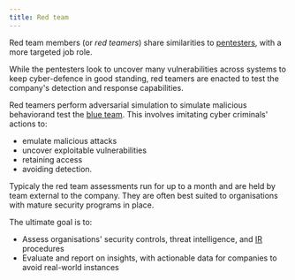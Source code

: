 ```yaml
---
title: Red team
---
```


Red team members (or _red teamers_) share similarities to [pentesters](/cybersecurity/knowledge/pentesting/pentest), with a more targeted job role.

While the pentesters look to uncover many vulnerabilities across systems to keep cyber-defence in good standing, red teamers are enacted to test the company's detection and response capabilities.

Red teamers perform adversarial simulation to simulate malicious behaviorand test the [blue team](/blue%20team). This involves imitating cyber criminals' actions to:

- emulate malicious attacks
- uncover exploitable vulnerabilities
- retaining access
- avoiding detection.

Typicaly the red team assessments run for up to a month and are held by team external to the company. They are often best suited to organisations with mature security programs in place.

The ultimate goal is to:

- Assess organisations' security controls, threat intelligence, and [IR](/Knowledge/OffSec/pentesting/IR.md) procedures
- Evaluate and report on insights, with actionable data for companies to avoid real-world instances
